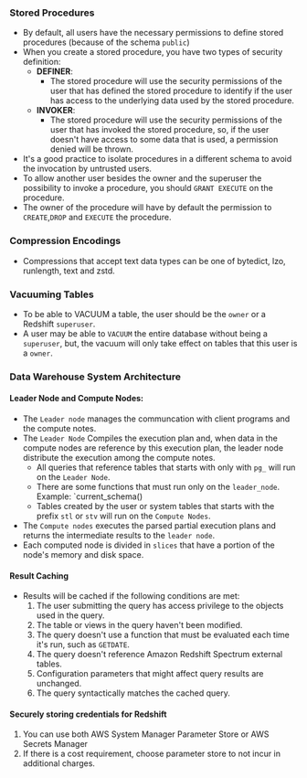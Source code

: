### Stored Procedures
- By default, all users have the necessary permissions to define stored procedures (because of the schema `public`)
- When you create a stored procedure, you have two types of security definition:
	- **DEFINER**:
		- The stored procedure will use the security permissions of the user that has defined the stored procedure to identify if the user has access to the underlying data used by the stored procedure.
	- **INVOKER**:
		- The stored procedure will use the security permissions of the user that has invoked the stored procedure, so, if the user doesn't have access to some data that is used, a permission denied will be thrown.
- It's a good practice to isolate procedures in a different schema to avoid the invocation by untrusted users.
- To allow another user besides the owner and the superuser the possibility to invoke a procedure, you should `GRANT EXECUTE` on the procedure.
- The owner of the procedure will have by default the permission to `CREATE`,`DROP` and `EXECUTE` the procedure.
### Compression Encodings
- Compressions that accept text data types can be one of bytedict, lzo, runlength, text and zstd.
### Vacuuming Tables
- To be able to VACUUM a table, the user should be the `owner` or a Redshift `superuser`.
- A user may be able to `VACUUM` the entire database without being a `superuser`, but, the vacuum will only take effect on tables that this user is a `owner`.
### Data Warehouse System Architecture
#### Leader Node and Compute Nodes:
- The `Leader node` manages the communcation with client programs and the compute notes.
- The `Leader Node` Compiles the execution plan and, when data in the compute nodes are reference by this execution plan, the leader node distribute the execution among the compute notes.
	- All queries that reference tables that starts with only with `pg_` will run on the `Leader Node`.
	- There are some functions that must run only on the `leader_node`. Example: `current_schema()
	- Tables created by the user or system tables that starts with the prefix `stl` or `stv` will run on the `Compute Nodes`.
- The `Compute nodes` executes the parsed partial execution plans and returns the intermediate results to the `leader node`.
- Each computed node is divided in `slices` that have a portion of the node's memory and disk space.


#### Result Caching
- Results will be cached if the following conditions are met:
	1. The user submitting the query has access privilege to the objects used in the query.
	2. The table or views in the query haven't been modified.
	3. The query doesn't use a function that must be evaluated each time it's run, such as `GETDATE`.
	4. The query doesn't reference Amazon Redshift Spectrum external tables.
	5. Configuration parameters that might affect query results are unchanged.
	6. The query syntactically matches the cached query.


#### Securely storing credentials for Redshift
1. You can use both AWS System Manager Parameter Store or AWS Secrets Manager
2. If there is a cost requirement, choose parameter store to not incur in additional charges.